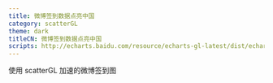 ```yaml
---
title: 微博签到数据点亮中国
category: scatterGL
theme: dark
titleCN: 微博签到数据点亮中国
scripts: http://echarts.baidu.com/resource/echarts-gl-latest/dist/echarts-gl.min.js,/dep/echarts/map/js/china.js
---
```

使用 scatterGL 加速的微博签到图
